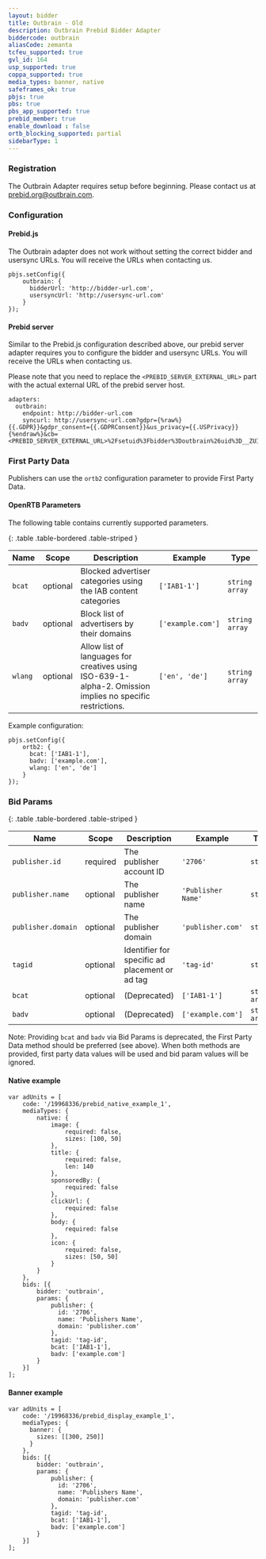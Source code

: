 ```yaml
---
layout: bidder
title: Outbrain - Old
description: Outbrain Prebid Bidder Adapter
biddercode: outbrain
aliasCode: zemanta
tcfeu_supported: true
gvl_id: 164
usp_supported: true
coppa_supported: true
media_types: banner, native
safeframes_ok: true
pbjs: true
pbs: true
pbs_app_supported: true
prebid_member: true
enable_download : false
ortb_blocking_supported: partial
sidebarType: 1
---
```


### Registration

The Outbrain Adapter requires setup before beginning. Please contact us at <prebid.org@outbrain.com>.

### Configuration

#### Prebid.js

The Outbrain adapter does not work without setting the correct bidder and usersync URLs.
You will receive the URLs when contacting us.

```
pbjs.setConfig({
    outbrain: {
      bidderUrl: 'http://bidder-url.com',
      usersyncUrl: 'http://usersync-url.com'
    }
});
```

#### Prebid server

Similar to the Prebid.js configuration described above, our prebid server adapter requires you to configure the bidder and usersync URLs.
You will receive the URLs when contacting us.

Please note that you need to replace the `<PREBID_SERVER_EXTERNAL_URL>` part with the actual external URL of the prebid server host.

```
adapters:
  outbrain:
    endpoint: http://bidder-url.com
    syncurl: http://usersync-url.com?gdpr={%raw%}{{.GDPR}}&gdpr_consent={{.GDPRConsent}}&us_privacy={{.USPrivacy}}{%endraw%}&cb=<PREBID_SERVER_EXTERNAL_URL>%2Fsetuid%3Fbidder%3Doutbrain%26uid%3D__ZUID__

```

### First Party Data

Publishers can use the `ortb2` configuration parameter to provide First Party Data.

#### OpenRTB Parameters

The following table contains currently supported parameters.

{: .table .table-bordered .table-striped }

| Name               | Scope    | Description                                                                                               | Example            | Type           |
|--------------------|----------|-----------------------------------------------------------------------------------------------------------|--------------------|----------------|
| `bcat`             | optional | Blocked advertiser categories using the IAB content categories                                            | `['IAB1-1']`       | `string array` |
| `badv`             | optional | Block list of advertisers by their domains                                                                | `['example.com']`  | `string array` |
| `wlang`            | optional | Allow list of languages for creatives using ISO-639-1-alpha-2. Omission implies no specific restrictions. | `['en', 'de']`     | `string array` |

Example configuration:

```
pbjs.setConfig({
    ortb2: {
      bcat: ['IAB1-1'],
      badv: ['example.com'],
      wlang: ['en', 'de']
    }
});
```

### Bid Params

{: .table .table-bordered .table-striped }

| Name               | Scope    | Description                                    | Example            | Type           |
|--------------------|----------|------------------------------------------------|--------------------|----------------|
| `publisher.id`     | required | The publisher account ID                       | `'2706'`           | `string`       |
| `publisher.name`   | optional | The publisher name                             | `'Publisher Name'` | `string`       |
| `publisher.domain` | optional | The publisher domain                           | `'publisher.com'`  | `string`       |
| `tagid`            | optional | Identifier for specific ad placement or ad tag | `'tag-id'`         | `string`       |
| `bcat`             | optional | (Deprecated)                                   | `['IAB1-1']`       | `string array` |
| `badv`             | optional | (Deprecated)                                   | `['example.com']`  | `string array` |

Note: Providing `bcat` and `badv` via Bid Params is deprecated, the First Party Data method should be preferred (see above). When both methods are provided, first party data values will be used and bid param values will be ignored.

#### Native example

```
var adUnits = [
    code: '/19968336/prebid_native_example_1',
    mediaTypes: {
        native: {
            image: {
                required: false,
                sizes: [100, 50]
            },
            title: {
                required: false,
                len: 140
            },
            sponsoredBy: {
                required: false
            },
            clickUrl: {
                required: false
            },
            body: {
                required: false
            },
            icon: {
                required: false,
                sizes: [50, 50]
            }
        }
    },
    bids: [{
        bidder: 'outbrain',
        params: {
            publisher: {
              id: '2706',
              name: 'Publishers Name',
              domain: 'publisher.com'
            },
            tagid: 'tag-id',
            bcat: ['IAB1-1'],
            badv: ['example.com']
        }
    }]
];
```

#### Banner example

```
var adUnits = [
    code: '/19968336/prebid_display_example_1',
    mediaTypes: {
      banner: {
        sizes: [[300, 250]]
      } 
    },
    bids: [{
        bidder: 'outbrain',
        params: {
            publisher: {
              id: '2706',
              name: 'Publishers Name',
              domain: 'publisher.com'
            },
            tagid: 'tag-id',
            bcat: ['IAB1-1'],
            badv: ['example.com']
        }
    }]
];
```
